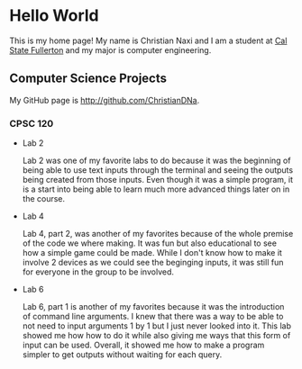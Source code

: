 # Hello World

This is my home page! My name is Christian Naxi and I am a student at [Cal State Fullerton](http://www.fullerton.edu/) and my major is computer engineering.

## Computer Science Projects

My GitHub page is http://github.com/ChristianDNa.

### CPSC 120

* Lab 2

    Lab 2 was one of my favorite labs to do because it was the beginning of being able to use text inputs through the terminal and seeing the outputs being created from those inputs. Even though it was a simple program, it is a start into being able to learn much more advanced things later on in the course.

* Lab 4

    Lab 4, part 2, was another of my favorites because of the whole premise of the code we where making. It was fun but also educational to see how a simple game could be made. While I don't know how to make it involve 2 devices as we could see the beginging inputs, it was still fun for everyone in the group to be involved.  

* Lab 6

    Lab 6, part 1 is another of my favorites because it was the introduction of command line arguments. I knew that there was a way to be able to not need to input arguments 1 by 1 but I just never looked into it. This lab showed me how how to do it while also giving me ways that this form of input can be used. Overall, it showed me how to make a program simpler to get outputs without waiting for each query.